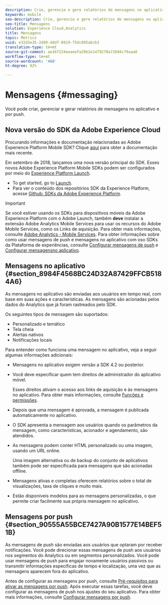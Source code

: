 ```yaml
---
description: Crie, gerencie e gere relatórios de mensagens no aplicativo e de push.
keywords: mobile
seo-description: Crie, gerencie e gere relatórios de mensagens no aplicativo e de push.
seo-title: Mensagens
solution: Experience Cloud,Analytics
title: Mensagens
topic: Metrics
uuid: e32d3e35-2d09-4ddf-8919-75dc895abcb3
translation-type: tm+mt
source-git-commit: ae16f224eeaeefa29b2e1479270a72694c79aaa0
workflow-type: tm+mt
source-wordcount: '468'
ht-degree: 82%

---
```



# Mensagens {#messaging}

Você pode criar, gerenciar e gerar relatórios de mensagens no aplicativo e por push.

## Nova versão do SDK da Adobe Experience Cloud

Procurando informações e documentação relacionadas ao Adobe Experience Platform Mobile SDK? Clique [aqui](https://aep-sdks.gitbook.io/docs/) para obter a documentação mais recente.

Em setembro de 2018, lançamos uma nova versão principal do SDK. Esses novos Adobe Experience Platform Mobile SDKs podem ser configurados por meio do [Experience Platform Launch](https://www.adobe.com/br/experience-platform/launch.html).

* To get started, go to [Launch](https://launch.adobe.com/).
* Para ver o conteúdo dos repositórios SDK da Experience Platform, acesse [Github: SDKs da Adobe Experience Platform](https://github.com/Adobe-Marketing-Cloud/acp-sdks).

>[!IMPORTANT]
>
> Se você estiver usando os SDKs para dispositivos móveis da Adobe Experience Platform com o Adobe Launch, também **deve** instalar a extensão Adobe Analytics Mobile Services para usar os recursos do Adobe Mobile Services, como os Links de aquisição. Para obter mais informações, consulte [Adobe Analytics - Mobile Services](https://aep-sdks.gitbook.io/docs/using-mobile-extensions/adobe-analytics-mobile-services). Para obter informações sobre como usar mensagens de push e mensagens no aplicativo com oso SDKs da Plataforma de experiências, consulte [Configurar mensagens de push](https://aep-sdks.gitbook.io/docs/using-mobile-extensions/adobe-analytics-mobile-services#set-up-push-messaging) e [Configurar mensagensno aplicativo](https://aep-sdks.gitbook.io/docs/using-mobile-extensions/adobe-analytics-mobile-services#set-up-in-app-messaging).

## Mensagens no aplicativo {#section_8984F4568BC24D32A87429FFCB5184A6}

As mensagens no aplicativo são enviadas aos usuários em tempo real, com base em suas ações e características. As mensagens são acionadas pelos dados do Analytics que já foram rastreados pelo SDK.

Os seguintes tipos de mensagem são suportados:

* Personalizado e temático
* Tela cheia
* Alertas nativos
* Notificações locais

Para entender como funciona uma mensagem no aplicativo, veja a seguir algumas informações adicionais:

* Mensagens no aplicativo exigem versão a SDK 4.2 ou posterior.
* Você deve especificar quem tem direitos de administrador do aplicativo móvel.

   Esses direitos ativam o acesso aos links de aquisição e às mensagens no aplicativo. Para obter mais informações, consulte [Funções e permissões](/help/using/gs/c-mob-roles-and-permissions.md).
* Depois que uma mensagem é aprovada, a mensagem é publicada automaticamente no aplicativo.
* O SDK apresenta a mensagem aos usuários quando os parâmetros da mensagem, como características, acionador e agendamento, são atendidos.
* As mensagens podem conter HTML personalizado ou uma imagem, usando um URL online.

   Uma imagem alternativa ou de backup do conjunto de aplicativos também pode ser especificada para mensagens que são acionadas offline.
* Mensagens ativas e completas oferecem relatórios sobre o total de visualizações, taxa de cliques e muito mais.
* Estão disponíveis modelos para as mensagens personalizadas, o que permite criar facilmente sua própria mensagem no aplicativo.

## Mensagens por push {#section_90555A55BCE7427A90B1577E14BEF51B}

As mensagens de push são enviadas aos usuários que optaram por receber notificações. Você pode direcionar essas mensagens de push aos usuários nos segmentos do Analytics ou em segmentos personalizados. Você pode usar mensagens de push para engajar novamente usuários passivos ou transmitir informações específicas de tempo e localização, uma vez que as mensagens aparecem fora do aplicativo.

Antes de configurar as mensagens por push, consulte [Pré-requisitos para ativar as mensagens por push](/help/using/c-manage-app-settings/c-mob-confg-app/configure-push-messaging/prerequisites-push-messaging.md). Após executar essas tarefas, você deve configurar as mensagens de push nos ajustes do seu aplicativo. Para obter mais informações, consulte [Configurar mensagens por push](/help/using/c-manage-app-settings/c-mob-confg-app/configure-push-messaging/configure-push-messaging.md).
